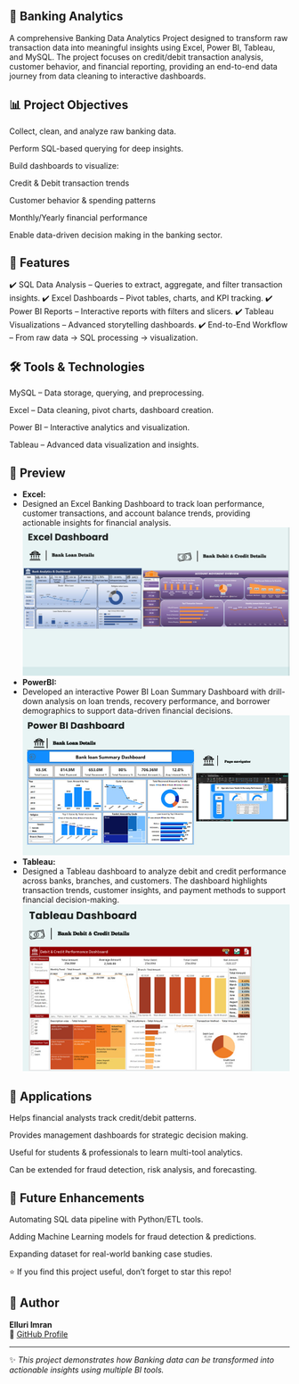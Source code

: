 
🏦 Banking Analytics
---
A comprehensive Banking Data Analytics Project designed to transform raw transaction data into meaningful insights using Excel, Power BI, Tableau, and MySQL. The project focuses on credit/debit transaction analysis, customer behavior, and financial reporting, providing an end-to-end data journey from data cleaning to interactive dashboards.

📊 Project Objectives
---
Collect, clean, and analyze raw banking data.

Perform SQL-based querying for deep insights.

Build dashboards to visualize:

Credit & Debit transaction trends

Customer behavior & spending patterns

Monthly/Yearly financial performance

Enable data-driven decision making in the banking sector.

🔹 Features
---
✔️ SQL Data Analysis – Queries to extract, aggregate, and filter transaction insights.
✔️ Excel Dashboards – Pivot tables, charts, and KPI tracking.
✔️ Power BI Reports – Interactive reports with filters and slicers.
✔️ Tableau Visualizations – Advanced storytelling dashboards.
✔️ End-to-End Workflow – From raw data → SQL processing → visualization.

🛠️ Tools & Technologies
-
MySQL – Data storage, querying, and preprocessing.

Excel – Data cleaning, pivot charts, dashboard creation.

Power BI – Interactive analytics and visualization.

Tableau – Advanced data visualization and insights.

🚀 Preview
---
- **Excel:**
- Designed an Excel Banking Dashboard to track loan performance, customer transactions, and account balance trends, providing actionable insights for financial analysis. 
  ![Excel Dashboards](Visuals.jpg/Excel_dashboard.jpg)
- **PowerBI:**
- Developed an interactive Power BI Loan Summary Dashboard with drill-down analysis on loan trends, recovery performance, and borrower demographics to support data-driven financial decisions.
  ![PowerBI Dashboards](Visuals.jpg/Powerbi_Dashboard.jpg)
- **Tableau:**
- Designed a Tableau dashboard to analyze debit and credit performance across banks, branches, and customers. The dashboard highlights transaction trends, customer insights, and payment methods to support financial decision-making.
  ![Tableau Dashboards](Visuals.jpg/Tableau_Dashboard.jpg)

🚀 Applications
---
Helps financial analysts track credit/debit patterns.

Provides management dashboards for strategic decision making.

Useful for students & professionals to learn multi-tool analytics.

Can be extended for fraud detection, risk analysis, and forecasting.

📌 Future Enhancements
---
Automating SQL data pipeline with Python/ETL tools.

Adding Machine Learning models for fraud detection & predictions.

Expanding dataset for real-world banking case studies.

⭐ If you find this project useful, don’t forget to star this repo!

## 👤 Author

**Elluri Imran**  
📌 [GitHub Profile](https://github.com/Elluriimran)

---

✨ *This project demonstrates how Banking data can be transformed into actionable insights using multiple BI tools.*

